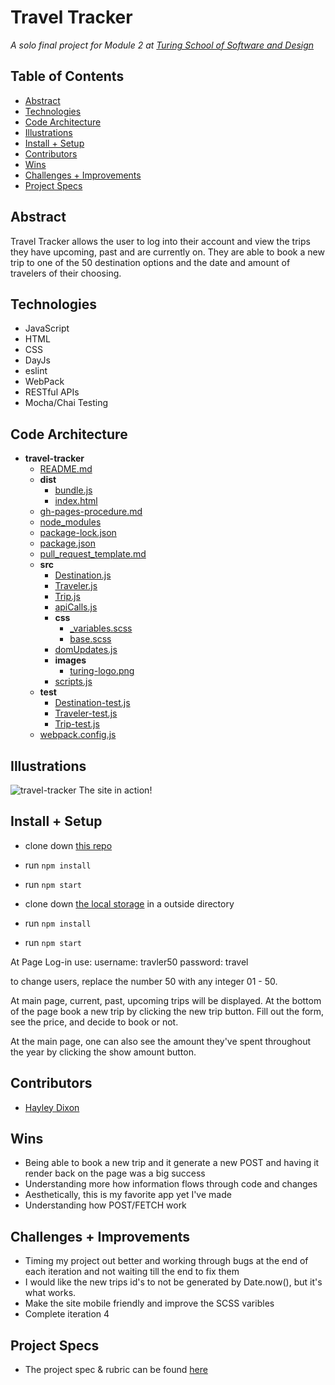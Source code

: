 

# Travel Tracker
_A solo final project for Module 2 at [Turing School of Software and Design](turing.edu)_


## Table of Contents
  - [Abstract](#abstract)
  - [Technologies](#technologies)
  - [Code Architecture](#code-architecture)
  - [Illustrations](#illustrations)
  - [Install + Setup](#set-up)
  - [Contributors](#contributors)
  - [Wins](#wins)
  - [Challenges + Improvements](#challenges+Improvements)
  - [Project Specs](#project-specs)

## Abstract

Travel Tracker allows the user to log into their account and view the trips they have upcoming, past and are currently on. They are able to book a new trip to one of the 50 destination options and the date and amount of travelers of their choosing. 

## Technologies
- JavaScript
- HTML
- CSS
- DayJs
- eslint
- WebPack
- RESTful APIs
- Mocha/Chai Testing

## Code Architecture
- __travel\-tracker__
   - [README.md](README.md)
   - __dist__
     - [bundle.js](dist/bundle.js)
     - [index.html](dist/index.html)
   - [gh\-pages\-procedure.md](gh-pages-procedure.md)
   - [node\_modules](node_modules)
   - [package\-lock.json](package-lock.json)
   - [package.json](package.json)
   - [pull\_request\_template.md](pull_request_template.md)
   - __src__
     - [Destination.js](src/Destination.js)
     - [Traveler.js](src/Traveler.js)
     - [Trip.js](src/Trip.js)
     - [apiCalls.js](src/apiCalls.js)
     - __css__
       - [\_variables.scss](src/css/_variables.scss)
       - [base.scss](src/css/base.scss)
     - [domUpdates.js](src/domUpdates.js)
     - __images__
       - [turing\-logo.png](src/images/turing-logo.png)
     - [scripts.js](src/scripts.js)
   - __test__
     - [Destination\-test.js](test/Destination-test.js)
     - [Traveler\-test.js](test/Traveler-test.js)
     - [Trip\-test.js](test/Trip-test.js)
   - [webpack.config.js](webpack.config.js)
<!-- Tree created using md-file-tree -->

## Illustrations

![travel-tracker](https://user-images.githubusercontent.com/78764587/128980371-b5fe61b9-b357-4866-aedc-4f319ea9dcc1.gif)
The site in action!

## Install + Setup

  - clone down [this repo](https://github.com/hheyhhay/travel-tracker) 
  - run ``npm install``
  - run ``npm start``
  
  - clone down [the local storage](https://github.com/turingschool-examples/travel-tracker-api) in a outside directory
  - run ``npm install``
  - run ``npm start``

At Page Log-in use:
  username: travler50
  password: travel
  
  to change users, replace the number 50 with any integer 01 - 50.
  
 At main page, current, past, upcoming trips will be displayed. At the bottom of the page book a new trip by clicking the new trip button. Fill out the form, see the price, and decide to book or not.
 
 At the main page, one can also see the amount they've spent throughout the year by clicking the show amount button. 
  

## Contributors
  - [Hayley Dixon](https://github.com/hheyhhay)

## Wins
  
  - Being able to book a new trip and it generate a new POST and having it render back on the page was a big success
  - Understanding more how information flows through code and changes
  - Aesthetically, this is my favorite app yet I've made
  - Understanding how POST/FETCH work 

## Challenges + Improvements
   - Timing my project out better and working through bugs at the end of each iteration and not waiting till the end to fix them
   - I would like the new trips id's to not be generated by Date.now(), but it's what works. 
   - Make the site mobile friendly and improve the SCSS varibles
   - Complete iteration 4


## Project Specs
  - The project spec & rubric can be found [here](https://frontend.turing.edu/projects/travel-tracker.html)
